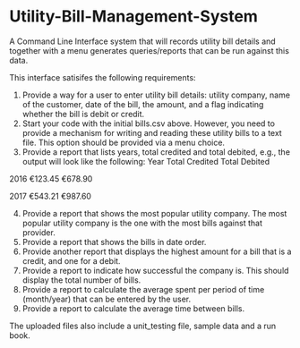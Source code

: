 # Utility-Bill-Management-System

A Command Line Interface system that will records utility bill details and together with a menu generates queries/reports that can be run against this data.

This interface satisifes the following requirements:

1.	Provide a way for a user to enter utility bill details: utility company, name of the customer, date of the bill, the amount, and a flag indicating whether the bill is debit or credit.
2.	Start your code with the initial bills.csv above.  However, you need to provide a mechanism for writing and reading these utility bills to a text file.
This option should be provided via a menu choice.
3.	Provide a report that lists years, total credited and total debited, e.g., the output will look like the following:
Year		Total Credited	Total Debited

2016		€123.45		€678.90

2017		€543.21		€987.60

4.	Provide a report that shows the most popular utility company.  The most popular utility company is the one with the most bills against that provider.
5.	Provide a report that shows the bills in date order.
6.	Provide another report that displays the highest amount for a bill that is a credit, and one for a debit.
7.	Provide a report to indicate how successful the company is.  This should display the total number of bills.
8.	Provide a report to calculate the average spent per period of time (month/year) that can be entered by the user.
9.	Provide a report to calculate the average time between bills.


The uploaded files also include a unit_testing file, sample data and a run book.
